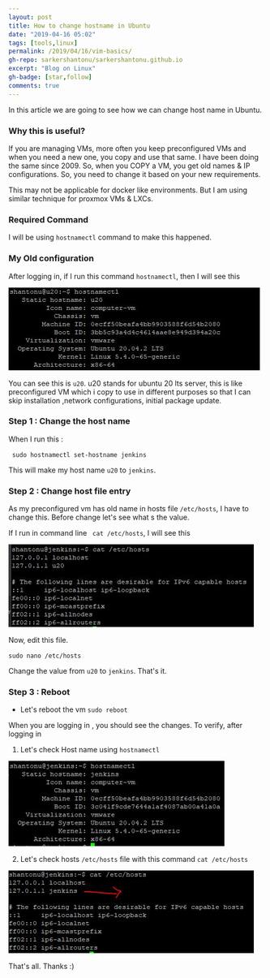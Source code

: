 ```yaml
---
layout: post
title: How to change hostname in Ubuntu
date: "2019-04-16 05:02"
tags: [tools,linux]
permalink: /2019/04/16/vim-basics/
gh-repo: sarkershantonu/sarkershantonu.github.io
excerpt: "Blog on Linux"
gh-badge: [star,follow]
comments: true
---
```

In this article we are going to see how we can change host name in Ubuntu. 

### Why this is useful? 
If you are managing VMs, more often you keep preconfigured VMs and when you need a new one, you copy and use that same. I have been doing the same since 2009. So, when you COPY a VM, you get old names & IP configurations. So, you need to change it based on your new requirements.

This may not be applicable for docker like environments. But I am using similar technique for proxmox VMs & LXCs. 

### Required Command
I will be using ```hostnamectl``` command to make this happened. 

### My Old configuration 
After logging in, if I run this command ```hostnamectl```, then I will see this 

![before-config](/images/ubuntu/host-name-change/host-name-before.JPG)

You can see this is ```u20```. u20 stands for ubuntu 20 lts server, this is like preconfigured VM which i copy to use in different purposes so that I can skip installation ,network configurations, initial package update.

### Step 1 : Change the host name 
When I run this : 

```shell
 sudo hostnamectl set-hostname jenkins
```

This will make my host name ```u20``` to   ```jenkins```. 

### Step 2 : Change host file entry 
As my preconfigured vm has old name in hosts file ```/etc/hosts```, I have to change this. Before change let's see what s the value. 

If I run in command line ``` cat /etc/hosts```, I will see this 

![before-host-config](/images/ubuntu/host-name-change/before-edit-hosts.JPG)

Now, edit this file. 

```
sudo nano /etc/hosts
```
Change the value from ```u20``` to   ```jenkins```.  That's it. 

### Step 3 : Reboot 
- Let's reboot the vm ```sudo reboot```

When you are logging in , you should see the changes. To verify, after logging in 

1. Let's check Host name using  ```hostnamectl```

![after--config](/images/ubuntu/host-name-change/after-change.JPG)

2. Let's check hosts ```/etc/hosts``` file with this command ```cat /etc/hosts```

![after-host-config](/images/ubuntu/host-name-change/edit-hosts.JPG)

That's all. Thanks :) 